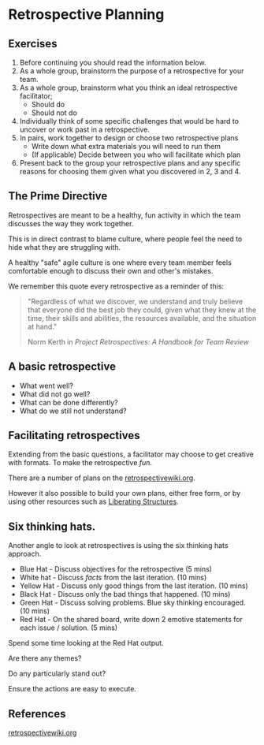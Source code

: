 # Retrospective Planning

## Exercises

1. Before continuing you should read the information below.
2. As a whole group, brainstorm the purpose of a retrospective for your team.
3. As a whole group, brainstorm what you think an ideal retrospective facilitator;
    - Should do
    - Should not do
4. Individually think of some specific challenges that would be hard to uncover or work past in a retrospective.
5. In pairs, work together to design or choose two retrospective plans
    - Write down what extra materials you will need to run them
    - (If applicable) Decide between you who will facilitate which plan
6. Present back to the group your retrospective plans and any specific reasons for choosing them given what you discovered in 2, 3 and 4.

## The Prime Directive

Retrospectives are meant to be a healthy,
fun activity in which the team discusses the way they work together.

This is in direct contrast to blame culture,
where people feel the need to hide what they are struggling with. 

A healthy "safe" agile culture is one where every team member feels comfortable
enough to discuss their own and other's mistakes.

We remember this quote every retrospective as a reminder of this:

> "Regardless of what we discover, 
> we understand and truly believe that everyone did the best job they could, 
> given what they knew at the time, 
> their skills and abilities, 
> the resources available, 
> and the situation at hand." 
>
> Norm Kerth in _Project Retrospectives: A Handbook for Team Review_

## A basic retrospective

* What went well?
* What did not go well?
* What can be done differently?
* What do we still not understand?

## Facilitating retrospectives

Extending from the basic questions, a facilitator may choose to get creative 
with formats. To make the retrospective _fun_.

There are a number of plans on the [retrospectivewiki.org](http://retrospectivewiki.org/index.php?title=Retrospective_Plans).

However it also possible to build your own plans, either free form, or by using other resources such as [Liberating Structures](liberatingstructures.com).

## Six thinking hats.

Another angle to look at retrospectives is using the six thinking hats approach.

* Blue Hat - Discuss objectives for the retrospective (5 mins)
* White hat - Discuss _facts_ from the last iteration. (10 mins)
* Yellow Hat - Discuss only good things from the last iteration. (10 mins)
* Black Hat - Discuss only the bad things that happened. (10 mins)
* Green Hat - Discuss solving problems. Blue sky thinking encouraged. (10 mins)
* Red Hat - On the shared board, write down 2 emotive statements for each issue / solution. (5 mins)

Spend some time looking at the Red Hat output. 

Are there any themes? 

Do any particularly stand out? 

Ensure the actions are easy to execute. 

## References

[retrospectivewiki.org](http://retrospectivewiki.org)
